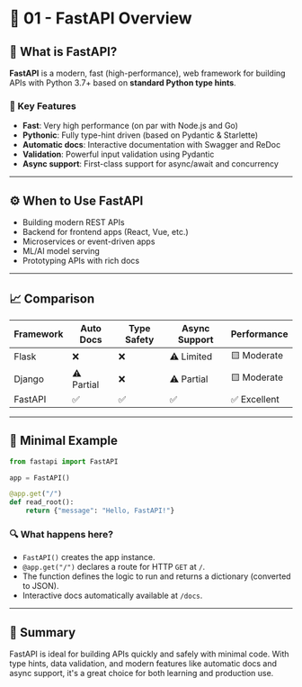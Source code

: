 # 📘 01 - FastAPI Overview

## 🚀 What is FastAPI?

**FastAPI** is a modern, fast (high-performance), web framework for building APIs with Python 3.7+ based on **standard Python type hints**.

### 🔑 Key Features

- **Fast**: Very high performance (on par with Node.js and Go)
- **Pythonic**: Fully type-hint driven (based on Pydantic & Starlette)
- **Automatic docs**: Interactive documentation with Swagger and ReDoc
- **Validation**: Powerful input validation using Pydantic
- **Async support**: First-class support for async/await and concurrency

---

## ⚙️ When to Use FastAPI

- Building modern REST APIs
- Backend for frontend apps (React, Vue, etc.)
- Microservices or event-driven apps
- ML/AI model serving
- Prototyping APIs with rich docs

---

## 📈 Comparison

| Framework  | Auto Docs | Type Safety | Async Support | Performance |
|------------|-----------|-------------|----------------|-------------|
| Flask      | ❌        | ❌          | ⚠️ Limited     | 🟨 Moderate  |
| Django     | ⚠️ Partial| ❌          | ⚠️ Partial     | 🟨 Moderate  |
| FastAPI    | ✅        | ✅          | ✅             | ✅ Excellent |

---

## 🧪 Minimal Example

```python
from fastapi import FastAPI

app = FastAPI()

@app.get("/")
def read_root():
    return {"message": "Hello, FastAPI!"}
````

### 🔍 What happens here?

* `FastAPI()` creates the app instance.
* `@app.get("/")` declares a route for HTTP `GET` at `/`.
* The function defines the logic to run and returns a dictionary (converted to JSON).
* Interactive docs automatically available at `/docs`.

---

## 🎯 Summary

FastAPI is ideal for building APIs quickly and safely with minimal code. With type hints, data validation, and modern features like automatic docs and async support, it's a great choice for both learning and production use.

